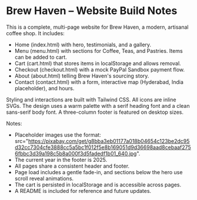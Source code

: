 # Brew Haven – Website Build Notes

This is a complete, multi-page website for Brew Haven, a modern, artisanal coffee shop. It includes:

- Home (index.html) with hero, testimonials, and a gallery.
- Menu (menu.html) with sections for Coffee, Teas, and Pastries. Items can be added to cart.
- Cart (cart.html) that stores items in localStorage and allows removal.
- Checkout (checkout.html) with a mock PayPal Sandbox payment flow.
- About (about.html) telling Brew Haven's sourcing story.
- Contact (contact.html) with a form, interactive map (Hyderabad, India placeholder), and hours.

Styling and interactions are built with Tailwind CSS. All icons are inline SVGs. The design uses a warm palette with a serif heading font and a clean sans-serif body font. A three-column footer is featured on desktop sizes.

Notes:
- Placeholder images use the format: src="https://pixabay.com/get/g8bba3eb01177a018b04654c123be2dc95d32cc7304cfe3888cc5a5bc1f012f5e8b169051d9d36698aad8cebaaf2756fbbc3d39a198c5b8a000f3d5fadedf1b01_640.jpg".
- The current year in the footer is 2025.
- All pages share a consistent header and footer.
- Page load includes a gentle fade-in, and sections below the hero use scroll reveal animations.
- The cart is persisted in localStorage and is accessible across pages.
- A README is included for reference and future updates.